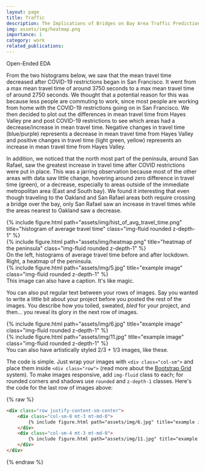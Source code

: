```yaml
---
layout: page
title: Traffic
description: The Implications of Bridges on Bay Area Traffic Predictions Before and After COVID Lockdowns
img: assets/img/heatmap.png
importance: 1
category: work
related_publications: 
---
```


<div class="post title font-weight-bold"> Open-Ended EDA </div>

From the two histograms below, we saw that the mean travel time decreased after COVID-19 restrictions began in San Francisco. It went from a max mean travel time of around 3750 seconds to a max mean travel time of around 2750 seconds. We thought that a potential reason for this was because less people are commuting to work, since most people are working from home with the COVID-19 restrictions going on in San Francisco. We then decided to plot out the differences in mean travel time from Hayes Valley pre and post COVID-19 restrictions to see which areas had a decrease/increase in mean travel time. Negative changes in travel time (blue/purple) represents a decrease in mean travel time from Hayes Valley and positive changes in travel time (light green, yellow) represents an increase in mean travel time from Hayes Valley.

In addition, we noticed that the north most part of the peninsula, around San Rafael, saw the greatest increase in travel time after COVID restrictions were put in place. This was a jarring observation because most of the other areas with data saw little change, hovering around zero difference in travel time (green), or a decrease, especially to areas outside of the immediate metropolitan area (East and South bay). We found it interesting that even though traveling to the Oakland and San Rafael areas both require crossing a bridge over the bay, only San Rafael saw an increase in travel times while the areas nearest to Oakland saw a decrease.


<div class="row">
    <div class="col-sm mt-2 mt-md-0">
        {% include figure.html path="assets/img/hist_of_avg_travel_time.png" title="histogram of average travel time" class="img-fluid rounded z-depth-1" %}
    </div>
    <div class="col-sm mt-2 mt-md-0">
        {% include figure.html path="assets/img/heatmap.png" title="heatmap of the peninsula" class="img-fluid rounded z-depth-1" %}
    </div>
</div>
<div class="caption">
    On the left, histograms of average travel time before and after lockdown. Right, a heatmap of the peninsula.
</div>
<div class="row">
    <div class="col-sm mt-3 mt-md-0">
        {% include figure.html path="assets/img/5.jpg" title="example image" class="img-fluid rounded z-depth-1" %}
    </div>
</div>
<div class="caption">
    This image can also have a caption. It's like magic.
</div>

You can also put regular text between your rows of images.
Say you wanted to write a little bit about your project before you posted the rest of the images.
You describe how you toiled, sweated, *bled* for your project, and then... you reveal its glory in the next row of images.


<div class="row justify-content-sm-center">
    <div class="col-sm-8 mt-3 mt-md-0">
        {% include figure.html path="assets/img/6.jpg" title="example image" class="img-fluid rounded z-depth-1" %}
    </div>
    <div class="col-sm-4 mt-3 mt-md-0">
        {% include figure.html path="assets/img/11.jpg" title="example image" class="img-fluid rounded z-depth-1" %}
    </div>
</div>
<div class="caption">
    You can also have artistically styled 2/3 + 1/3 images, like these.
</div>


The code is simple.
Just wrap your images with `<div class="col-sm">` and place them inside `<div class="row">` (read more about the <a href="https://getbootstrap.com/docs/4.4/layout/grid/">Bootstrap Grid</a> system).
To make images responsive, add `img-fluid` class to each; for rounded corners and shadows use `rounded` and `z-depth-1` classes.
Here's the code for the last row of images above:

{% raw %}
```html
<div class="row justify-content-sm-center">
    <div class="col-sm-8 mt-3 mt-md-0">
        {% include figure.html path="assets/img/6.jpg" title="example image" class="img-fluid rounded z-depth-1" %}
    </div>
    <div class="col-sm-4 mt-3 mt-md-0">
        {% include figure.html path="assets/img/11.jpg" title="example image" class="img-fluid rounded z-depth-1" %}
    </div>
</div>
```
{% endraw %}
